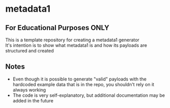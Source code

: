 # metadata1

## For Educational Purposes ONLY

This is a template repository for creating a metadata1 generator\
It's intention is to show what metadata1 is and how its payloads are structured and created

## Notes

- Even though it is possible to generate "valid" payloads with the hardcoded example data that is in the repo, you shouldn't rely on it always working
- The code is very self-explanatory, but additional documentation may be added in the future
